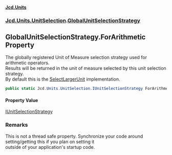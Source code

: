 #### [Jcd.Units](index.md 'index')
### [Jcd.Units.UnitSelection](Jcd.Units.UnitSelection.md 'Jcd.Units.UnitSelection').[GlobalUnitSelectionStrategy](Jcd.Units.UnitSelection.GlobalUnitSelectionStrategy.md 'Jcd.Units.UnitSelection.GlobalUnitSelectionStrategy')

## GlobalUnitSelectionStrategy.ForArithmetic Property

The globally registered Unit of Measure selection strategy used for arithmetic operators.  
Results will be returned in the unit of measure selected by this unit selection strategy.  
By default this is the [SelectLargerUnit](Jcd.Units.UnitSelection.SelectLargerUnit.md 'Jcd.Units.UnitSelection.SelectLargerUnit') implementation.

```csharp
public static Jcd.Units.UnitSelection.IUnitSelectionStrategy ForArithmetic { get; set; }
```

#### Property Value
[IUnitSelectionStrategy](Jcd.Units.UnitSelection.IUnitSelectionStrategy.md 'Jcd.Units.UnitSelection.IUnitSelectionStrategy')

### Remarks
This is not a thread safe property. Synchronize your code around setting/getting this if you plan on setting it  
outside of your application's startup code.